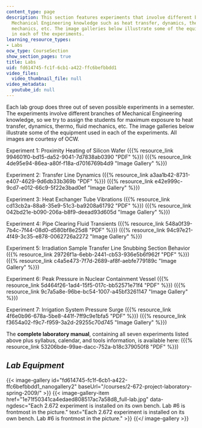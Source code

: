 ```yaml
---
content_type: page
description: This section features experiments that involve different branches of
  Mechanical Engineering knowledge such as heat transfer, dynamics, thermo, fluid
  mechanics, etc. The image galleries below illustrate some of the equipment used
  in each of the experiments.
learning_resource_types:
- Labs
ocw_type: CourseSection
show_section_pages: true
title: Labs
uid: fd614745-fc1f-6cb1-a422-ffc6befbbdd1
video_files:
  video_thumbnail_file: null
video_metadata:
  youtube_id: null
---
```


Each lab group does three out of seven possible experiments in a semester. The experiments involve different branches of Mechanical Engineering knowledge, so we try to assign the students for maximum exposure to heat transfer, dynamics, thermo, fluid mechanics, etc. The image galleries below illustrate some of the equipment used in each of the experiments. All images are courtesy of OCW.

Experiment 1: Proximity Heating of Silicon Wafer ({{% resource_link 994601f0-bd15-da52-9041-7d7838ab0390 "PDF" %}}) ({{% resource_link 4de95e94-86ea-a80f-f18a-d7016769b4d9 "Image Gallery" %}})

Experiment 2: Transfer Line Dynamics ({{% resource_link a3aa1b42-8731-e407-4629-9d6db33b369b "PDF" %}}) ({{% resource_link e42e999c-9cd7-e012-66c9-5f22e3bad0ef "Image Gallery" %}})

Experiment 3: Heat Exchanger Tube Vibrations ({{% resource_link cd13cb2a-88a8-35e9-51c3-ba9208a61792 "PDF" %}}) ({{% resource_link 042bd21e-b090-206a-b8f9-deead93d605d "Image Gallery" %}})

Experiment 4: Pipe Clearing Fluid Transients ({{% resource_link 548a0f39-7b4c-7f44-08d0-d580bf8e25d8 "PDF" %}}) ({{% resource_link 94c97e21-4f49-3c35-e878-0062726a2272 "Image Gallery" %}})

Experiment 5: Irradiation Sample Transfer Line Snubbing Section Behavior ({{% resource_link 29726f1a-6ebb-2441-cb53-936e5b6f962f "PDF" %}}) ({{% resource_link c4a5e473-7f7d-2689-af8f-aebfe779189c "Image Gallery" %}})

Experiment 6: Peak Pressure in Nuclear Containment Vessel ({{% resource_link 5d464f26-1ad4-15f5-017c-bb52571e71f4 "PDF" %}}) ({{% resource_link 9c7a5a8e-96be-bc54-1007-a45bf3261147 "Image Gallery" %}})

Experiment 7: Irrigation System Pressure Surge ({{% resource_link 4f6e0b96-678a-5be8-441f-7ff9c9e1bfa5 "PDF" %}}) ({{% resource_link f3654a02-f9c7-f959-3a2d-29255c70d745 "Image Gallery" %}})

The **complete laboratory manual**, containing all seven experiments listed above plus syllabus, calendar, and tools information, is available here: ({{% resource_link 53206bde-99ae-dacc-752a-b18c379050f8 "PDF" %}})

_Lab Equipment_
---------------
{{< image-gallery id="fd614745-fc1f-6cb1-a422-ffc6befbbdd1_nanogallery2" baseUrl="/courses/2-672-project-laboratory-spring-2009/" >}}
{{< image-gallery-item href="1e71f50341ca4edaed808517ac7a58d8_full-lab.jpg" data-ngdesc="Each 2.672 experiment is installed on its own bench. Lab #6 is frontmost in the picture." text="Each 2.672 experiment is installed on its own bench. Lab #6 is frontmost in the picture." >}}
{{</ image-gallery >}}